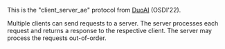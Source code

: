 This is the "client_server_ae" protocol from [DuoAI](https://github.com/VeriGu/DuoAI/tree/master/protocols) (OSDI'22). 

Multiple clients can send requests to a server. The server processes each request and returns a response to the respective client. The server may process the requests out-of-order.
